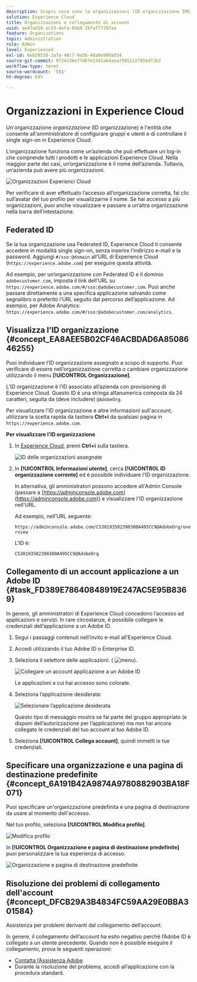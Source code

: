 ```yaml
---
description: Scopri cosa sono le organizzazioni (ID organizzazione IMS) e come collegare gli account delle soluzioni a Experience Cloud.
solution: Experience Cloud
title: Organizzazioni e collegamento di account
uuid: ae47ad18-ac33-4efa-8b68-2bfaf77397aa
feature: Organizations
topic: Administration
role: Admin
level: Experienced
exl-id: 6eb58530-2a7a-48c7-9a5b-48a6e980a034
source-git-commit: 0724136e77d6fe1341a64aea75051127956df3b2
workflow-type: tm+mt
source-wordcount: '551'
ht-degree: 64%

---
```


# Organizzazioni in Experience Cloud

Un&#39;organizzazione *organizzazione* (ID organizzazione) è l&#39;entità che consente all&#39;amministratore di configurare gruppi e utenti e di controllare il single sign-on in Experience Cloud.

L’organizzazione funziona come un’azienda che può effettuare un log-in che comprende tutti i prodotti e le applicazioni Experience Cloud. Nella maggior parte dei casi, un’organizzazione è il nome dell’azienda. Tuttavia, un’azienda può avere più organizzazioni.

![Organizzazioni Experienci Cloud](../assets/organizations-menu.png)

Per verificare di aver effettuato l’accesso all’organizzazione corretta, fai clic sull’avatar del tuo profilo per visualizzarne il nome. Se hai accesso a più organizzazioni, puoi anche visualizzare e passare a un’altra organizzazione nella barra dell’intestazione.

## Federated ID

Se la tua organizzazione usa Federated ID, Experience Cloud ti consente accedere in modalità single sign-on, senza inserire l’indirizzo e-mail e la password. Aggiungi `#/sso:@domain` all’URL di Experience Cloud (`https://experience.adobe.com`) per eseguire questa attività.

Ad esempio, per un’organizzazione con Federated ID e il dominio `adobecustomer.com`, imposta il link dell’URL su `https://experience.adobe.com/#/sso:@adobecustomer.com`. Puoi anche passare direttamente a una specifica applicazione salvando come segnalibro o preferito l’URL seguito dal percorso dell’applicazione. Ad esempio, per Adobe Analytics: `https://experience.adobe.com/#/sso:@adobecustomer.com/analytics`.

## Visualizza l&#39;ID organizzazione {#concept_EA8AEE5B02CF46ACBDAD6A8508646255}

Puoi individuare l’ID organizzazione assegnato a scopo di supporto. Puoi verificare di essere nell’organizzazione corretta o cambiare organizzazione utilizzando il menu **[!UICONTROL Organizzazione]**.

L’ID organizzazione è l’ID associato all’azienda con provisioning di Experience Cloud. Questo ID è una stringa alfanumerica composta da 24 caratteri, seguita da (deve includere) `@AdobeOrg`.

Per visualizzare l&#39;ID organizzazione e altre informazioni sull&#39;account, utilizzare la scelta rapida da tastiera **Ctrl+i** da qualsiasi pagina in `https://experience.adobe.com`.

**Per visualizzare l&#39;ID organizzazione**

1. In [Experience Cloud](https://experience.adobe.com), premi **Ctrl+i** sulla tastiera.

   ![ID delle organizzazioni assegnate](../assets/assigned-organization.png)

1. In **[!UICONTROL Informazioni utente]**, cerca **[!UICONTROL ID organizzazione corrente]** ed è possibile individuare l&#39;ID organizzazione.

   In alternativa, gli amministratori possono accedere all&#39;Admin Console (passare a [https://adminconsole.adobe.com](https://adminconsole.adobe.com)) e visualizzare l&#39;ID organizzazione nell&#39;URL.

   Ad esempio, nell’URL seguente:

   `https://adminconsole.adobe.com/C538193582390300A495CC9@AdobeOrg/overview`

   L’ID è:

   `C538193582390300A495CC9@AdobeOrg`

## Collegamento di un account applicazione a un Adobe ID {#task_FD389E78640848919E247AC5E95B8369}

In genere, gli amministratori di Experience Cloud concedono l’accesso ad applicazioni e servizi. In rare circostanze, è possibile collegare le credenziali dell’applicazione a un Adobe ID.

1. Segui i passaggi contenuti nell’invito e-mail all’Experience Cloud.

1. Accedi utilizzando il tuo Adobe ID o Enterprise ID.

1. Seleziona il selettore delle applicazioni. ( ![menu](../assets/menu-icon.png)).

   ![Collegare un account applicazione a un Adobe ID](../assets/solutions-active.png)

   Le applicazioni a cui hai accesso sono colorate.

1. Seleziona l’applicazione desiderata:

   ![Selezionare l’applicazione desiderata](../assets/analytics-link-accounts.png)

   Questo tipo di messaggio mostra se fai parte del gruppo appropriato (e disponi dell’autorizzazione per l’applicazione) ma non hai ancora collegato le credenziali del tuo account al tuo Adobe ID.

1. Seleziona **[!UICONTROL Collega account]**, quindi immetti le tue credenziali.

## Specificare una organizzazione e una pagina di destinazione predefinite {#concept_6A191B42A9874A9780882903BA18F071}

Puoi specificare un&#39;organizzazione predefinita e una pagina di destinazione da usare al momento dell&#39;accesso.

Nel tuo profilo, seleziona **[!UICONTROL Modifica profilo]**.

![Modifica profilo](../assets/edit-profile.png)

In **[!UICONTROL Organizzazione e pagina di destinazione predefinite]** puoi personalizzare la tua esperienza di accesso.

![Organizzazione e pagina di destinazione predefinite](../assets/default-organization.png)

## Risoluzione dei problemi di collegamento dell&#39;account {#concept_DFCB29A3B4834FC59AA29E0BBA301584}

Assistenza per problemi derivanti dal collegamento dell’account.

In genere, il collegamento dell’account ha esito negativo perché l’Adobe ID è collegato a un utente precedente. Quando non è possibile eseguire il collegamento, prova le seguenti operazioni:

* [Contatta l’Assistenza Adobe](https://experienceleague.adobe.com/?support-solution=General&amp;lang=it#support).
* Durante la risoluzione del problema, accedi all’applicazione con la procedura standard.
